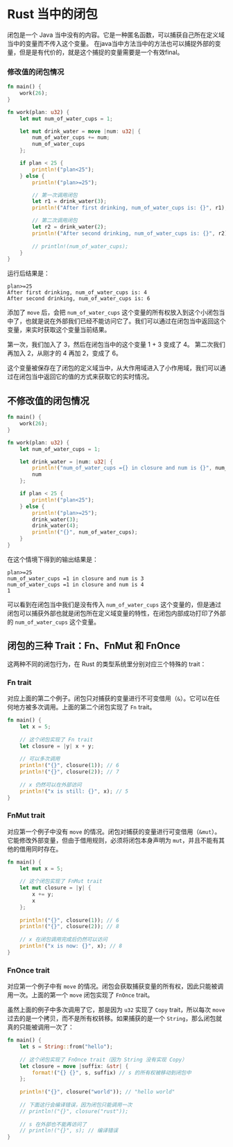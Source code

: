 # Rust 当中的闭包

闭包是一个 Java 当中没有的内容。它是一种匿名函数，可以捕获自己所在定义域当中的变量而不传入这个变量。
在java当中方法当中的方法也可以捕捉外部的变量，但是是有代价的，就是这个捕捉的变量需要是一个有效final。


### 修改值的闭包情况

```rust
fn main() {
    work(26);
}

fn work(plan: u32) {
    let mut num_of_water_cups = 1; 

    let mut drink_water = move |num: u32| {
        num_of_water_cups += num;
        num_of_water_cups 
    };

    if plan < 25 {
        println!("plan<25");
    } else {
        println!("plan>=25");

        // 第一次调用闭包
        let r1 = drink_water(3);
        println!("After first drinking, num_of_water_cups is: {}", r1);

        // 第二次调用闭包
        let r2 = drink_water(2);
        println!("After second drinking, num_of_water_cups is: {}", r2);
        
        // println!(num_of_water_cups);
    }
}
```

运行后结果是：

```
plan>=25
After first drinking, num_of_water_cups is: 4
After second drinking, num_of_water_cups is: 6
```

添加了 `move` 后，会把 `num_of_water_cups` 这个变量的所有权放入到这个小闭包当中了，也就是说在外部我们已经不能访问它了。我们可以通过在闭包当中返回这个变量，来实时获取这个变量当前结果。

第一次，我们加入了 3，然后在闭包当中的这个变量 1 + 3 变成了 4。
第二次我们再加入 2，从刚才的 4 再加 2，变成了 6。

这个变量被保存在了闭包的定义域当中，从大作用域进入了小作用域，我们可以通过在闭包当中返回它的值的方式来获取它的实时情况。

## 不修改值的闭包情况

```rust
fn main() {
    work(26);
}

fn work(plan: u32) {
    let num_of_water_cups = 1; 

    let drink_water = |num: u32| {
        println!("num_of_water_cups ={} in closure and num is {}", num_of_water_cups, num);
        num
    };

    if plan < 25 {
        println!("plan<25");
    } else {
        println!("plan>=25");
        drink_water(3);
        drink_water(4);
        println!("{}", num_of_water_cups);
    }
}
```

在这个情境下得到的输出结果是：

```
plan>=25
num_of_water_cups =1 in closure and num is 3
num_of_water_cups =1 in closure and num is 4
1
```

可以看到在闭包当中我们是没有传入 `num_of_water_cups` 这个变量的，但是通过闭包可以捕获外部也就是闭包所在定义域变量的特性，在闭包内部成功打印了外部的 `num_of_water_cups` 这个变量。

## 闭包的三种 Trait：Fn、FnMut 和 FnOnce

这两种不同的闭包行为，在 Rust 的类型系统里分别对应三个特殊的 trait：

### Fn trait

对应上面的第二个例子。闭包只对捕获的变量进行不可变借用（`&`）。它可以在任何地方被多次调用。上面的第二个闭包实现了 `Fn` trait。

```rust
fn main() {
    let x = 5;
    
    // 这个闭包实现了 Fn trait
    let closure = |y| x + y;
    
    // 可以多次调用
    println!("{}", closure(1)); // 6
    println!("{}", closure(2)); // 7
    
    // x 仍然可以在外部访问
    println!("x is still: {}", x); // 5
}
```

### FnMut trait

对应第一个例子中没有 `move` 的情况。闭包对捕获的变量进行可变借用（`&mut`）。它能修改外部变量，但由于借用规则，必须将闭包本身声明为 `mut`，并且不能有其他的借用同时存在。

```rust
fn main() {
    let mut x = 5;
    
    // 这个闭包实现了 FnMut trait
    let mut closure = |y| {
        x += y;
        x
    };
    
    println!("{}", closure(1)); // 6
    println!("{}", closure(2)); // 8
    
    // x 在闭包调用完成后仍然可以访问
    println!("x is now: {}", x); // 8
}
```

### FnOnce trait

对应第一个例子中有 `move` 的情况。闭包会获取捕获变量的所有权，因此只能被调用一次。上面的第一个 `move` 闭包实现了 `FnOnce` trait。

虽然上面的例子中多次调用了它，那是因为 `u32` 实现了 `Copy` trait，所以每次 `move` 过去的是一个拷贝，而不是所有权转移。如果捕获的是一个 `String`，那么闭包就真的只能被调用一次了：

```rust
fn main() {
    let s = String::from("hello");
    
    // 这个闭包实现了 FnOnce trait（因为 String 没有实现 Copy）
    let closure = move |suffix: &str| {
        format!("{} {}", s, suffix) // s 的所有权被移动到闭包中
    };
    
    println!("{}", closure("world")); // "hello world"
    
    // 下面这行会编译错误，因为闭包只能调用一次
    // println!("{}", closure("rust"));
    
    // s 在外部也不能再访问了
    // println!("{}", s); // 编译错误
}
```

